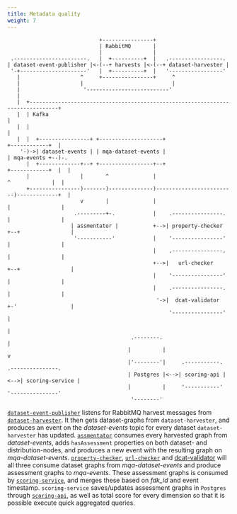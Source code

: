 ```yaml
---
title: Metadata quality
weight: 7
---
```


```goat
                             +----------------+
                             | RabbitMQ       |
                             |                |
 .-----------------------.   |  +----------+  |   .-----------------.
| dataset-event-publisher |<-(--+ harvests |<-(--+ dataset-harvester |
 '-+---------------------'   |  +----------+  |   '-----------------'
   |                   ^     +----------------+     ^
   |                   |                            |
   |                    '--------------------------'
   |
   |  +-------------------------------------------------------------------------------+
   |  | Kafka                                                                         |
   |  |                                                                               |
   |  |  +----------------+ +--------------------+                    +------------+  |
    '-)->| dataset-events | | mqa-dataset-events |                    | mqa-events +--)-.
      |  +-------------+--+ +-----------------+--+                    +------------+  |  |
      |                |       ^              |                         ^             |  |
      +----------------)-------)--------------)-------------------------)-------------+  |
                       v       |              |                         |                |
                     .---------+-.            |    .----------------.   |                |
                    | assmentator |           +-->| property-checker +--+                |
                     '-----------'            |    '----------------'   |                |
                                              |    .----------------.   |                |
                                              +-->|   url-checker    +--+                |
                                              |    '----------------'   |                |
                                              |    .----------------.   |                |
                                               '->|  dcat-validator  +-'                 |
                                                   '----------------'                    |
                                                                                         |
                                       .--------.                                        |
                                      |          |                                       v
                                      |'--------'|     .-----------.      .---------------.
                                      | Postgres |<-->| scoring-api |<-->| scoring-service |
                                      |          |     '-----------'      '---------------'
                                       '--------'

```


[`dataset-event-publisher`](https://github.com/Informasjonsforvaltning/fdk-dataset-event-publisher)
listens for RabbitMQ harvest messages from
[`dataset-harvester`](https://github.com/Informasjonsforvaltning/fdk-dataset-harvester).
It then gets dataset-graphs from `dataset-harvester`,
and produces an event on the _dataset-events_ topic for every dataset `dataset-harvester` has updated.
[`assmentator`](https://github.com/Informasjonsforvaltning/fdk-mqa-assmentator)
consumes every harvested graph from _dataset-events_,
adds `hasAssessment` properties on both dataset- and distribution-nodes,
and produces a new event with the resulting graph on _mqa-dataset-events_.
[`property-checker`](https://github.com/Informasjonsforvaltning/fdk-mqa-property-checker),
[`url-checker`](https://github.com/Informasjonsforvaltning/fdk-mqa-url-checker) and [dcat-validator](https://github.com/Informasjonsforvaltning/fdk-mqa-dcat-validator)
will all three consume dataset graphs from _mqa-dataset-events_
and produce assessment graphs to _mqa-events_.
These assessment graphs is consumed by
[`scoring-service`](https://github.com/Informasjonsforvaltning/fdk-mqa-scoring-service),
and merges these based on _fdk_id_ and event timestamp.
`scoring-service` saves/updates assessment graphs in `Postgres` through
[`scoring-api`](https://github.com/Informasjonsforvaltning/fdk-mqa-scoring-api),
as well as total score for every dimension so that it is possible execute quick aggregated queries.
